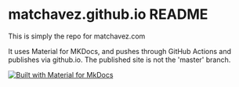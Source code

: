 # matchavez.github.io README

This is simply the repo for matchavez.com

It uses Material for MKDocs, and pushes through GitHub Actions and publishes via github.io. The published site is not the 'master' branch.

[![Built with Material for MkDocs](https://img.shields.io/badge/Material_for_MkDocs-526CFE?style=for-the-badge&logo=MaterialForMkDocs&logoColor=white)](https://squidfunk.github.io/mkdocs-material/)
